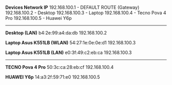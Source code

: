 **Devices Network IP**
192.168.100.1 - DEFAULT ROUTE (Gateway)
192.168.100.2 - Desktop
192.168.100.3 - Laptop
192.168.100.4 - Tecno Pova 4 Pro
192.168.100.5 - Huawei Y6p

___

**Desktop (LAN)**
b4:2e:99:a4:da:db
192.168.100.2

**Laptop Asus K551LB (WLAN)**
54:27:1e:0e:0e:d1
192.168.100.3

**Laptop Asus K551LB (LAN)**
e0:3f:49:c2:eb:ca
192.168.100.3

___

**TECNO Pova 4 Pro**
50:3c:ca:28:eb:cf
192.168.100.4

**HUAWEI Y6p**
14:a3:2f:59:71:e0
192.168.100.5